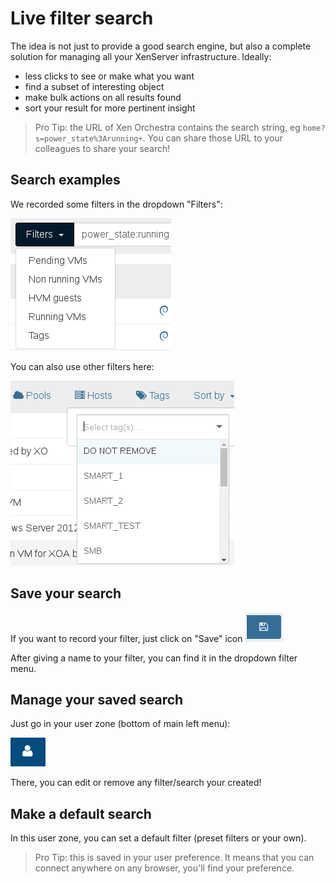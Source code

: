 # Live filter search

The idea is not just to provide a good search engine, but also a complete solution for managing all your XenServer infrastructure. Ideally:

* less clicks to see or make what you want
* find a subset of interesting object
* make bulk actions on all results found
* sort your result for more pertinent insight

> Pro Tip: the URL of Xen Orchestra contains the search string, eg `home?s=power_state%3Arunning+`. You can share those URL to your colleagues to share your search!

## Search examples

We recorded some filters in the dropdown "Filters":

![](./assets/xo5presetfilter.png)

You can also use other filters here:

![](./assets/xo5presetfilter2.png)

## Save your search

If you want to record your filter, just click on "Save" icon ![](./assets/xo5savefilter.png)

After giving a name to your filter, you can find it in the dropdown filter menu.

## Manage your saved search

Just go in your user zone (bottom of main left menu):

![](./assets/xo5usericon.png)

There, you can edit or remove any filter/search your created!

## Make a default search

In this user zone, you can set a default filter (preset filters or your own).

> Pro Tip: this is saved in your user preference. It means that you can connect anywhere on any browser, you'll find your preference.

